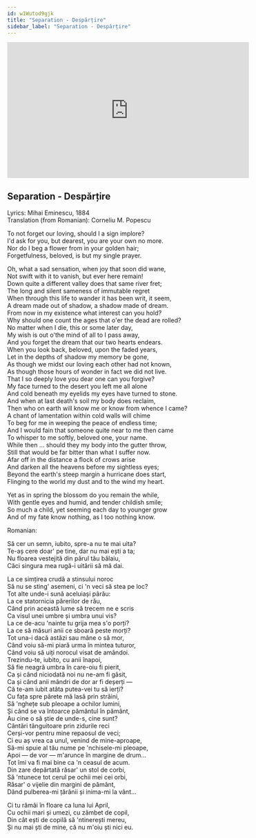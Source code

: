 ```yaml
---
id: w1Wutod9gjk
title: "Separation - Despărțire"
sidebar_label: "Separation - Despărțire"
---
```


<div class="video-float-container">
  <iframe
    width="560"
    height="315"
    src="https://www.youtube.com/embed/w1Wutod9gjk"
    title="YouTube video player"
    frameborder="0"
    allow="accelerometer; autoplay; clipboard-write; encrypted-media; gyroscope; picture-in-picture; web-share"
    referrerpolicy="strict-origin-when-cross-origin"
    allowfullscreen
  ></iframe>
</div>

## Separation - Despărțire

Lyrics: Mihai Eminescu, 1884  
Translation (from Romanian): Corneliu M. Popescu

To not forget our loving, should I a sign implore?               
I'd ask for you, but dearest, you are your own no more.   
Nor do I beg a flower from in your golden hair;    
Forgetfulness, beloved, is but my single prayer.    

Oh, what a sad sensation, when joy that soon did wane,   
Not swift with it to vanish, but ever here remain!   
Down quite a different valley does that same river fret;   
The long and silent sameness of immutable regret   
When through this life to wander it has been writ, it seem,   
A dream made out of shadow, a shadow made of dream.   
From now in my existence what interest can you hold?      
Why should one count the ages that o'er the dead are rolled?   
No matter when I die, this or some later day,    
My wish is out o'the mind of all to I pass away,   
And you forget the dream that our two hearts endears.   
When you look back, beloved, upon the faded years,    
Let in the depths of shadow  my memory be gone,    
As though we midst our loving each other had not known,   
As though those hours of wonder in fact we did not live.   
That I so deeply love you dear one can you forgive?   
My face turned to the desert you left me all alone   
And cold beneath my eyelids my eyes have turned to stone.   
And when at last death's soil my body does reclaim,   
Then who on earth will know me or know from whence I came?   
A chant of lamentation within cold walls will chime    
To beg for me in weeping the peace of endless time;   
And I would fain that someone quite near to me then came    
To whisper to me softly, beloved one, your name.   
While then ... should they my body into the gutter throw,   
Still that would be far bitter than what I suffer now.   
Afar off in the distance a flock of crows arise   
And darken all the heavens before my sightless eyes;   
Beyond the earth's steep margin a hurricane does start,   
Flinging to the world my dust and to the wind my heart. 

Yet as in spring the blossom do you remain the while,    
With gentle eyes and humid, and tender childish smile;   
So much a child, yet seeming each day to younger grow   
And of my fate know nothing, as I too  nothing know. 

Romanian:

Să cer un semn, iubito, spre-a nu te mai uita?  
Te-aș cere doar' pe tine, dar nu mai ești a ta;  
Nu floarea vestejită din părul tău bălaiu,  
Căci singura mea rugă-i uitării să mă dai.

La ce simțirea crudă a stinsului noroc  
Să nu se sting' asemeni, ci 'n veci să stea pe loc?  
Tot alte unde-i sună aceluiași pârău:  
La ce statornicia părerilor de rău,  
Când prin această lume să trecem ne e scris  
Ca visul unei umbre și umbra unui vis?  
La ce de-acu 'nainte tu grija mea s'o porți?  
La ce să măsuri anii ce sboară peste morți?  
Tot una-i dacă astăzi sau mâne o să mor,  
Când voiu să-mi piară urma în mintea tuturor,  
Când voiu să uiți norocul visat de amândoi.  
Trezindu-te, iubito, cu anii înapoi,  
Să fie neagră umbra în care-oiu fi pierit,  
Ca și când niciodată noi nu ne-am fi găsit,  
Ca și când anii mândri de dor ar fi deșerți —  
Că te-am iubit atâta putea-vei tu să ierți?  
Cu fața spre părete mă lasă prin străini,  
Să 'nghețe sub pleoape a ochilor lumini,  
Și când se va întoarce pământul în pământ,  
Au cine o să știe de unde-s, cine sunt?  
Cântări tânguitoare prin zidurile reci  
Cerși-vor pentru mine repaosul de veci;  
Ci eu aș vrea ca unul, venind de mine-aproape,  
Să-mi spuie al tău nume pe 'nchisele-mi pleoape,  
Apoi — de vor — m'arunce în margine de drum...  
Tot îmi va fi mai bine ca 'n ceasul de acum.  
Din zare depărtată răsar' un stol de corbi,  
Să 'ntunece tot cerul pe ochii mei cei orbi,  
Răsar' o vijelie din margini de pământ,  
Dând pulberea-mi țărânii și inima-mi la vânt...

Ci tu rămâi în floare ca luna lui April,  
Cu ochii mari și umezi, cu zâmbet de copil,  
Din cât ești de copilă să 'ntinerești mereu,  
Și nu mai ști de mine, că nu m'oiu ști nici eu.
